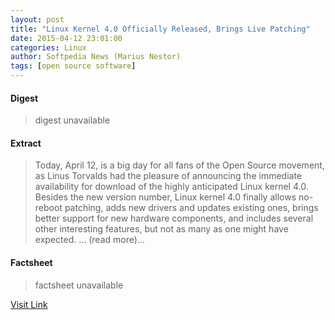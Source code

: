 ```yaml
---
layout: post
title: "Linux Kernel 4.0 Officially Released, Brings Live Patching"
date: 2015-04-12 23:01:00
categories: Linux
author: Softpedia News (Marius Nestor)
tags: [open source software]
---
```



#### Digest
>digest unavailable

#### Extract
>Today, April 12, is a big day for all fans of the Open Source movement, as Linus Torvalds had the pleasure of announcing the immediate availability for download of the highly anticipated Linux kernel 4.0. Besides the new version number, Linux kernel 4.0 finally allows no-reboot patching, adds new drivers and updates existing ones, brings better support for new hardware components, and includes several other interesting features, but not as many as one might have expected. ... (read more)...

#### Factsheet
>factsheet unavailable

[Visit Link](http://spd.rss.ac/aHR0cDovL25ld3Muc29mdHBlZGlhLmNvbS9uZXdzL0xpbnV4LUtlcm5lbC00LTAtT2ZmaWNpYWxseS1SZWxlYXNlZC1CcmluZ3MtTGl2ZS1QYXRjaGluZy00NzgyNzEuc2h0bWw=)


